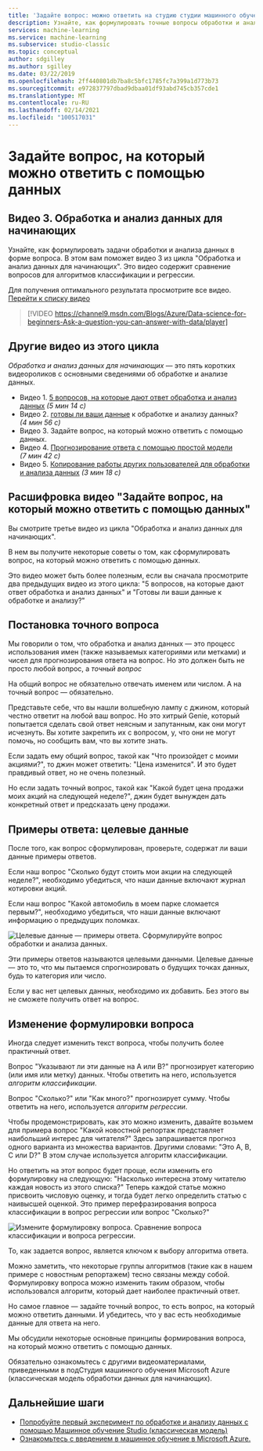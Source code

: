 ```yaml
---
title: 'Задайте вопрос: можно ответить на студию студии машинного обучения (классическая модель) — Azure'
description: Узнайте, как формулировать точные вопросы обработки и анализа данных. В этом вам поможет видео 3 из цикла "Обработка и анализ данных для начинающих". Включает сравнение вопросов классификации и регрессии.
services: machine-learning
ms.service: machine-learning
ms.subservice: studio-classic
ms.topic: conceptual
author: sdgilley
ms.author: sgilley
ms.date: 03/22/2019
ms.openlocfilehash: 2ff440801db7ba8c5bfc1785fc7a399a1d773b73
ms.sourcegitcommit: e972837797dbad9dbaa01df93abd745cb357cde1
ms.translationtype: MT
ms.contentlocale: ru-RU
ms.lasthandoff: 02/14/2021
ms.locfileid: "100517031"
---
```

# <a name="ask-a-question-you-can-answer-with-data"></a>Задайте вопрос, на который можно ответить с помощью данных
## <a name="video-3-data-science-for-beginners-series"></a>Видео 3. Обработка и анализ данных для начинающих
Узнайте, как формулировать задачи обработки и анализа данных в форме вопроса. В этом вам поможет видео 3 из цикла "Обработка и анализ данных для начинающих". Это видео содержит сравнение вопросов для алгоритмов классификации и регрессии.

Для получения оптимального результата просмотрите все видео. [Перейти к списку видео](#other-videos-in-this-series)
<br>

> [!VIDEO https://channel9.msdn.com/Blogs/Azure/Data-science-for-beginners-Ask-a-question-you-can-answer-with-data/player]
>
>

## <a name="other-videos-in-this-series"></a>Другие видео из этого цикла
*Обработка и анализ данных для начинающих* — это пять коротких видеороликов с основными сведениями об обработке и анализе данных.

* Видео 1. [5 вопросов, на которые дают ответ обработка и анализ данных](data-science-for-beginners-the-5-questions-data-science-answers.md) *(5 мин 14 с)*
* Видео 2. [готовы ли ваши данные](data-science-for-beginners-is-your-data-ready-for-data-science.md) к обработке и анализу данных? *(4 мин 56 с)*
* Видео 3. Задайте вопрос, на который можно ответить с помощью данных.
* Видео 4. [Прогнозирование ответа с помощью простой модели](data-science-for-beginners-predict-an-answer-with-a-simple-model.md) *(7 мин 42 с)*
* Видео 5. [Копирование работы других пользователей для обработки и анализа данных](data-science-for-beginners-copy-other-peoples-work-to-do-data-science.md) *(3 мин 18 с)*

## <a name="transcript-ask-a-question-you-can-answer-with-data"></a>Расшифровка видео "Задайте вопрос, на который можно ответить с помощью данных"
Вы смотрите третье видео из цикла "Обработка и анализ данных для начинающих".  

В нем вы получите некоторые советы о том, как сформулировать вопрос, на который можно ответить с помощью данных.

Это видео может быть более полезным, если вы сначала просмотрите два предыдущих видео из этого цикла: "5 вопросов, на которые дают ответ обработка и анализ данных" и "Готовы ли ваши данные к обработке и анализу?"

## <a name="ask-a-sharp-question"></a>Постановка точного вопроса
Мы говорили о том, что обработка и анализ данных — это процесс использования имен (также называемых категориями или метками) и чисел для прогнозирования ответа на вопрос. Но это должен быть не просто любой вопрос, а *точный вопрос*

На общий вопрос не обязательно отвечать именем или числом. А на точный вопрос — обязательно.

Представьте себе, что вы нашли волшебную лампу с джином, который честно ответит на любой ваш вопрос. Но это хитрый Genie, который попытается сделать свой ответ неясным и запутанным, как они могут исчезнуть. Вы хотите закрепить их с вопросом, у, что они не могут помочь, но сообщить вам, что вы хотите знать.

Если задать ему общий вопрос, такой как "Что произойдет с моими акциями?", то джин может ответить: "Цена изменится". И это будет правдивый ответ, но не очень полезный.

Но если задать точный вопрос, такой как "Какой будет цена продажи моих акций на следующей неделе?", джин будет вынужден дать конкретный ответ и предсказать цену продажи.

## <a name="examples-of-your-answer-target-data"></a>Примеры ответа: целевые данные
После того, как вопрос сформулирован, проверьте, содержат ли ваши данные примеры ответов.

Если наш вопрос "Сколько будут стоить мои акции на следующей неделе?", необходимо убедиться, что наши данные включают журнал котировки акций.

Если наш вопрос "Какой автомобиль в моем парке сломается первым?", необходимо убедиться, что наши данные включают информацию о предыдущих поломках.

![Целевые данные — примеры ответа. Сформулируйте вопрос обработки и анализа данных.](./media/data-science-for-beginners-ask-a-question-you-can-answer-with-data/target-data.png)

Эти примеры ответов называются целевыми данными. Целевые данные — это то, что мы пытаемся спрогнозировать о будущих точках данных, будь то категория или число.

Если у вас нет целевых данных, необходимо их добавить. Без этого вы не сможете получить ответ на вопрос.

## <a name="reformulate-your-question"></a>Изменение формулировки вопроса
Иногда следует изменить текст вопроса, чтобы получить более практичный ответ.

Вопрос "Указывают ли эти данные на A или B?" прогнозирует категорию (или имя или метку) данных. Чтобы ответить на него, используется *алгоритм классификации*.

Вопрос "Сколько?" или "Как много?" прогнозирует сумму. Чтобы ответить на него, используется *алгоритм регрессии*.

Чтобы продемонстрировать, как это можно изменить, давайте возьмем для примера вопрос "Какой новостной репортаж представляет наибольший интерес для читателя?" Здесь запрашивается прогноз одного варианта из множества вариантов. Другими словами: "Это A, B, C или D?" В этом случае используется алгоритм классификации.

Но ответить на этот вопрос будет проще, если изменить его формулировку на следующую: "Насколько интересна этому читателю каждая новость из этого списка?" Теперь каждой статье можно присвоить числовую оценку, и тогда будет легко определить статью с наивысшей оценкой. Это пример перефразирования вопроса классификации в вопрос регрессии или вопрос "Сколько?"

![Измените формулировку вопроса. Сравнение вопроса классификации и вопроса регрессии.](./media/data-science-for-beginners-ask-a-question-you-can-answer-with-data/classification-question-vs-regression-question.png)

То, как задается вопрос, является ключом к выбору алгоритма ответа.

Можно заметить, что некоторые группы алгоритмов (такие как в нашем примере с новостным репортажем) тесно связаны между собой. Формулировку вопроса можно изменить таким образом, чтобы использовался алгоритм, который дает наиболее практичный ответ.

Но самое главное — задайте точный вопрос, то есть вопрос, на который можно ответить данными. И убедитесь, что у вас есть необходимые данные для ответа на него.

Мы обсудили некоторые основные принципы формирования вопроса, на который можно ответить с помощью данных.

Обязательно ознакомьтесь с другими видеоматериалами, приведенными в подСтудия машинного обучения Microsoft Azure (классическая модель обработки данных для начинающих).

## <a name="next-steps"></a>Дальнейшие шаги
* [Попробуйте первый эксперимент по обработке и анализу данных с помощью Машинное обучение Studio (классическая модель)](create-experiment.md)
* [Ознакомьтесь с введением в машинное обучение в Microsoft Azure.](../overview-what-is-azure-ml.md)